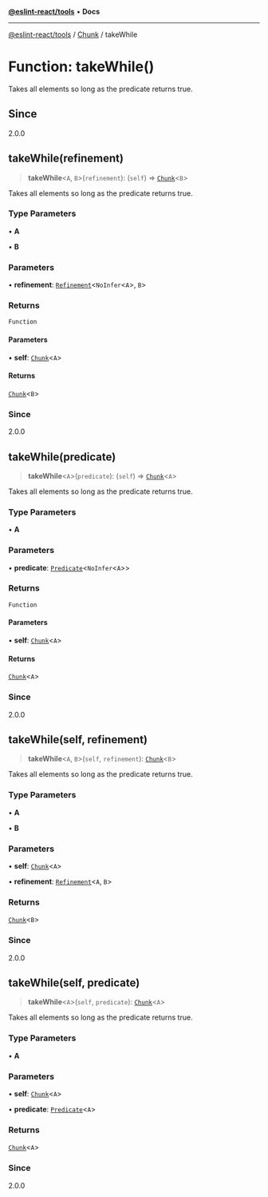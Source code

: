 [**@eslint-react/tools**](../../../README.md) • **Docs**

***

[@eslint-react/tools](../../../README.md) / [Chunk](../README.md) / takeWhile

# Function: takeWhile()

Takes all elements so long as the predicate returns true.

## Since

2.0.0

## takeWhile(refinement)

> **takeWhile**\<`A`, `B`\>(`refinement`): (`self`) => [`Chunk`](../interfaces/Chunk.md)\<`B`\>

Takes all elements so long as the predicate returns true.

### Type Parameters

• **A**

• **B**

### Parameters

• **refinement**: [`Refinement`](../../Pred/interfaces/Refinement.md)\<`NoInfer`\<`A`\>, `B`\>

### Returns

`Function`

#### Parameters

• **self**: [`Chunk`](../interfaces/Chunk.md)\<`A`\>

#### Returns

[`Chunk`](../interfaces/Chunk.md)\<`B`\>

### Since

2.0.0

## takeWhile(predicate)

> **takeWhile**\<`A`\>(`predicate`): (`self`) => [`Chunk`](../interfaces/Chunk.md)\<`A`\>

Takes all elements so long as the predicate returns true.

### Type Parameters

• **A**

### Parameters

• **predicate**: [`Predicate`](../../Pred/interfaces/Predicate.md)\<`NoInfer`\<`A`\>\>

### Returns

`Function`

#### Parameters

• **self**: [`Chunk`](../interfaces/Chunk.md)\<`A`\>

#### Returns

[`Chunk`](../interfaces/Chunk.md)\<`A`\>

### Since

2.0.0

## takeWhile(self, refinement)

> **takeWhile**\<`A`, `B`\>(`self`, `refinement`): [`Chunk`](../interfaces/Chunk.md)\<`B`\>

Takes all elements so long as the predicate returns true.

### Type Parameters

• **A**

• **B**

### Parameters

• **self**: [`Chunk`](../interfaces/Chunk.md)\<`A`\>

• **refinement**: [`Refinement`](../../Pred/interfaces/Refinement.md)\<`A`, `B`\>

### Returns

[`Chunk`](../interfaces/Chunk.md)\<`B`\>

### Since

2.0.0

## takeWhile(self, predicate)

> **takeWhile**\<`A`\>(`self`, `predicate`): [`Chunk`](../interfaces/Chunk.md)\<`A`\>

Takes all elements so long as the predicate returns true.

### Type Parameters

• **A**

### Parameters

• **self**: [`Chunk`](../interfaces/Chunk.md)\<`A`\>

• **predicate**: [`Predicate`](../../Pred/interfaces/Predicate.md)\<`A`\>

### Returns

[`Chunk`](../interfaces/Chunk.md)\<`A`\>

### Since

2.0.0
